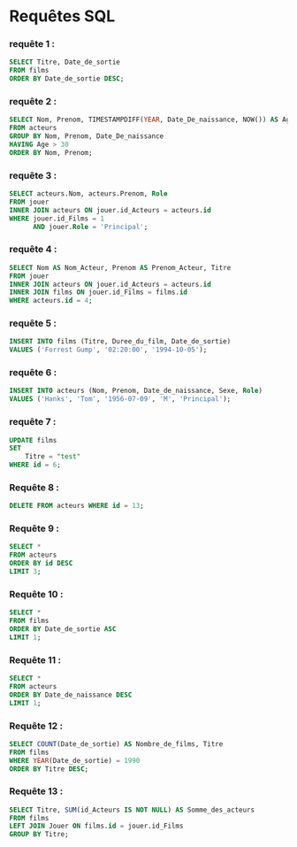 # Requêtes SQL


### requête 1 :

```sql
SELECT Titre, Date_de_sortie
FROM films
ORDER BY Date_de_sortie DESC;
```

### requête 2 :

```sql
SELECT Nom, Prenom, TIMESTAMPDIFF(YEAR, Date_De_naissance, NOW()) AS Age
FROM acteurs
GROUP BY Nom, Prenom, Date_De_naissance
HAVING Age > 30
ORDER BY Nom, Prenom;
```

### requête 3 :

```sql
SELECT acteurs.Nom, acteurs.Prenom, Role
FROM jouer
INNER JOIN acteurs ON jouer.id_Acteurs = acteurs.id
WHERE jouer.id_Films = 1
      AND jouer.Role = 'Principal';
```

### requête 4 :

```sql
SELECT Nom AS Nom_Acteur, Prenom AS Prenom_Acteur, Titre
FROM jouer
INNER JOIN acteurs ON jouer.id_Acteurs = acteurs.id
INNER JOIN films ON jouer.id_Films = films.id
WHERE acteurs.id = 4;
```

### requête 5 :

```sql
INSERT INTO films (Titre, Duree_du_film, Date_de_sortie)
VALUES ('Forrest Gump', '02:20:00', '1994-10-05');
```

### requête 6 :

```sql
INSERT INTO acteurs (Nom, Prenom, Date_de_naissance, Sexe, Role)
VALUES ('Hanks', 'Tom', '1956-07-09', 'M', 'Principal');
```

### requête 7 : 

```sql
UPDATE films
SET 
    Titre = "test"
WHERE id = 6;
```

### Requête 8 :

```sql
DELETE FROM acteurs WHERE id = 13;
```

### Requête 9 :

```sql
SELECT *
FROM acteurs
ORDER BY id DESC
LIMIT 3;
```

### Requête 10 :

```sql
SELECT *
FROM films
ORDER BY Date_de_sortie ASC
LIMIT 1;
```

### Requête 11 :

```sql
SELECT *
FROM acteurs
ORDER BY Date_de_naissance DESC
LIMIT 1;
```

### Requête 12 :

```sql
SELECT COUNT(Date_de_sortie) AS Nombre_de_films, Titre
FROM films
WHERE YEAR(Date_de_sortie) = 1990
ORDER BY Titre DESC;
```

### Requête 13 :

```sql
SELECT Titre, SUM(id_Acteurs IS NOT NULL) AS Somme_des_acteurs
FROM films 
LEFT JOIN Jouer ON films.id = jouer.id_Films
GROUP BY Titre;
```